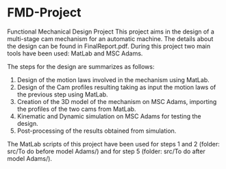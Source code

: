 # FMD-Project
Functional Mechanical Design Project
This project aims in the design of a multi-stage cam mechanism for an automatic machine. The details about the design can be found in FinalReport.pdf. During this project two main tools have been used: MatLab and MSC Adams. 

The steps for the design are summarizes as follows:
1. Design of the motion laws involved in the mechanism using MatLab.
2. Design of the Cam profiles resulting taking as input the motion laws of the previous step using MatLab.
3. Creation of the 3D model of the mechanism on MSC Adams, importing the profiles of the two cams from MatLab.
4. Kinematic and Dynamic simulation on MSC Adams for testing the design.
5. Post-processing of the results obtained from simulation.

The MatLab scripts of this project have been used for steps 1 and 2 (folder: src/To do before model Adams/) and for step 5 (folder: src/To do after model Adams/).
